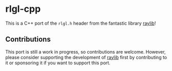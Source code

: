 # rlgl-cpp
This is a C++ port of the `rlgl.h` header from the fantastic library [raylib](https://www.raylib.com/)!

## Contributions
This port is still a work in progress, so contributions are welcome. However, please consider supporting the development of [raylib](https://github.com/raysan5/raylib) first by contributing to it or sponsoring it if you want to support this port.
